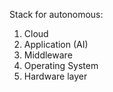 Stack for autonomous:
1) Cloud
2) Application (AI)
3) Middleware
4) Operating System
5) Hardware layer
